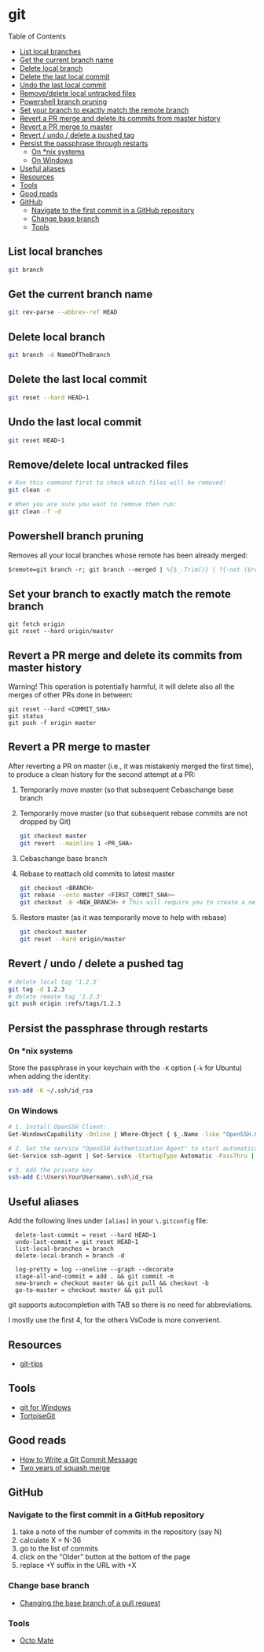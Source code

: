 # git

Table of Contents
<!-- START doctoc generated TOC please keep comment here to allow auto update -->
<!-- DON'T EDIT THIS SECTION, INSTEAD RE-RUN doctoc TO UPDATE -->
<!-- Generated with [DocToc](https://github.com/thlorenz/doctoc) -->

- [List local branches](#list-local-branches)
- [Get the current branch name](#get-the-current-branch-name)
- [Delete local branch](#delete-local-branch)
- [Delete the last local commit](#delete-the-last-local-commit)
- [Undo the last local commit](#undo-the-last-local-commit)
- [Remove/delete local untracked files](#removedelete-local-untracked-files)
- [Powershell branch pruning](#powershell-branch-pruning)
- [Set your branch to exactly match the remote branch](#set-your-branch-to-exactly-match-the-remote-branch)
- [Revert a PR merge and delete its commits from master history](#revert-a-pr-merge-and-delete-its-commits-from-master-history)
- [Revert a PR merge to master](#revert-a-pr-merge-to-master)
- [Revert / undo / delete a pushed tag](#revert--undo--delete-a-pushed-tag)
- [Persist the passphrase through restarts](#persist-the-passphrase-through-restarts)
  - [On *nix systems](#on-nix-systems)
  - [On Windows](#on-windows)
- [Useful aliases](#useful-aliases)
- [Resources](#resources)
- [Tools](#tools)
- [Good reads](#good-reads)
- [GitHub](#github)
  - [Navigate to the first commit in a GitHub repository](#navigate-to-the-first-commit-in-a-github-repository)
  - [Change base branch](#change-base-branch)
  - [Tools](#tools-1)

<!-- END doctoc generated TOC please keep comment here to allow auto update -->

## List local branches

```bash
git branch
```

## Get the current branch name

```bash
git rev-parse --abbrev-ref HEAD
```

## Delete local branch

```bash
git branch -d NameOfTheBranch
```


## Delete the last local commit

```bash
git reset --hard HEAD~1
```

## Undo the last local commit

```bash
git reset HEAD~1
```

## Remove/delete local untracked files

```bash
# Run this command first to check which files will be removed:
git clean -n

# When you are sure you want to remove then run:
git clean -f -d
```

## Powershell branch pruning

Removes all your local branches whose remote has been already merged:

```ps
$remote=git branch -r; git branch --merged | %{$_.Trim()} | ?{-not ($remote -like '*' + $_) } | %{git branch -D "$_"}
```

## Set your branch to exactly match the remote branch

```shell
git fetch origin
git reset --hard origin/master
```

## Revert a PR merge and delete its commits from master history

Warning! This operation is potentially harmful, it will delete also all the merges of other PRs done in between:

```shell
git reset --hard <COMMIT_SHA>
git status
git push -f origin master
```

## Revert a PR merge to master

After reverting a PR on master (i.e., it was mistakenly merged the first time), to produce a clean history for the second attempt at a PR:

1. Temporarily move master (so that subsequent Cebaschange base branch



1. Temporarily move master (so that subsequent rebase commits are not dropped by Git)
    
    ```bash
    git checkout master
    git revert --mainline 1 <PR_SHA>
    ```

1. Cebaschange base branch



1. Rebase to reattach old commits to latest master

    ```bash
    git checkout <BRANCH>
    git rebase --onto master <FIRST_COMMIT_SHA>~
    git checkout -b <NEW_BRANCH> # This will require you to create a new PR.  You should no longer use <BRANCH> but instead use <NEW_BRANCH> going forward.
    ```
  
1. Restore master (as it was temporarily move to help with rebase)

    ```bash
    git checkout master
    git reset --hard origin/master
    ```

## Revert / undo / delete a pushed tag

```bash
# delete local tag '1.2.3'
git tag -d 1.2.3
# delete remote tag '1.2.3'
git push origin :refs/tags/1.2.3
```

## Persist the passphrase through restarts

### On *nix systems

Store the passphrase in your keychain with the `-K` option (`-k` for Ubuntu) when adding the identity:

```sh
ssh-add -K ~/.ssh/id_rsa
```

### On Windows

```sh
# 1. Install OpenSSH Client:
Get-WindowsCapability -Online | Where-Object { $_.Name -like "OpenSSH.Client*" } | Add-WindowsCapability -Online | Out-Null

# 2. Set the service "OpenSSH Authentication Agent" to start automatically:
Get-Service ssh-agent | Set-Service -StartupType Automatic -PassThru | Start-Service

# 3. Add the private key
ssh-add C:\Users\YourUsername\.ssh\id_rsa
```

## Useful aliases

Add the following lines under `[alias]` in your `\.gitconfig` file:

```
  delete-last-commit = reset --hard HEAD~1
  undo-last-commit = git reset HEAD~1
  list-local-branches = branch
  delete-local-branch = branch -d

  log-pretty = log --oneline --graph --decorate
  stage-all-and-commit = add . && git commit -m
  new-branch = checkout master && git pull && checkout -b
  go-to-master = checkout master && git pull
```

git supports autocompletion with TAB so there is no need for abbreviations.

I mostly use the first 4, for the others VsCode is more convenient.

## Resources

- [git-tips](https://github.com/git-tips/tips)

## Tools

- [git for Windows](https://chocolatey.org/packages/git)
- [TortoiseGit](https://chocolatey.org/packages/TortoiseGit)

## Good reads

- [How to Write a Git Commit Message](https://chris.beams.io/posts/git-commit/)
- [Two years of squash merge](https://blog.dnsimple.com/2019/01/two-years-of-squash-merge/)

## GitHub

### Navigate to the first commit in a GitHub repository

1. take a note of the number of commits in the repository (say N)
1. calculate X = N-36
1. go to the list of commits
1. click on the "Older" button at the bottom of the page
1. replace +Y suffix in the URL with +X

### Change base branch

- [Changing the base branch of a pull request](https://help.github.com/en/github/collaborating-with-issues-and-pull-requests/changing-the-base-branch-of-a-pull-request)

### Tools

- [Octo Mate](https://chrome.google.com/webstore/detail/octo-mate/baggcehellihkglakjnmnhpnjmkbmpkf)